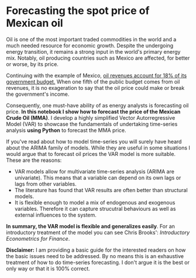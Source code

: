 # Forecasting the spot price of Mexican oil


Oil is one of the most important traded commodities in the world and a much needed resource for economic growth. Despite the undergoing energy transition, it remains a strong input in the world's primary energy mix. Notably, oil producing countries such as Mexico are affected, for better or worse, by its price.

Continuing with the example of Mexico, [oil revenues account for 18% of its government budget.](https://ciep.mx/ley-de-ingresos-de-la-federacion-2019/) When one fifth of the public budget comes from oil revenues, it is no exageration to say that the oil price could make or break the government's income. 

Consequently, one must-have ability of as energy analysts is forecasting oil price. **In this notebook I show how to forecast the price of the Mexican Crude Oil (MMA)**. I develop a highly simplified Vector Autorregressive Model (VAR) to showcase the fundamentals of undertaking time-series analysis **using Python** to forecast the MMA price.

If you've read about how to model time-series you will surely have heard about the ARIMA family of models. While they are useful in some situations I would argue that to forecast oil prices the VAR model is more suitable. These are the reasons:

+ VAR models allow for multivariate time-series analysis (ARIMA are univariate). This means that a variable can depend on its own lags or lags from other variables.
+ The literature has found that VAR results are often better than structural models.
+ It is flexible enough to model a mix of endogenous and exogenous variables. Therefore it can capture strucutral behaviours as well as external influences to the system.   

**In summary, the VAR model is flexible and generalizes easily**. For an introductory treatment of the model you can see Chris Brooks': *Introductory Econometrics for Finance*.

**Disclaimer:** I am providing a basic guide for the interested readers on how the basic issues need to be addressed. By no means this is an exhaustive treatment of how to do time-series forecasting. I don't argue it is the best or only way or that it is 100% correct. 
